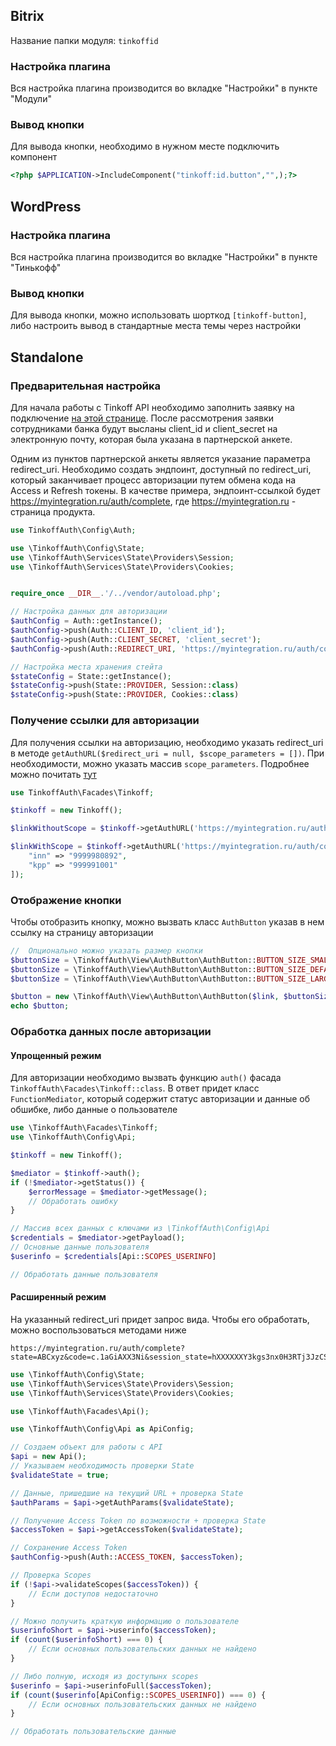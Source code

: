 ## Bitrix
Название папки модуля: `tinkoffid`
### Настройка плагина

Вся настройка плагина производится во вкладке "Настройки" в пункте "Модули" 

### Вывод кнопки

Для вывода кнопки, необходимо в нужном месте подключить компонент
```php
<?php $APPLICATION->IncludeComponent("tinkoff:id.button","",);?>
```

## WordPress

### Настройка плагина

Вся настройка плагина производится во вкладке "Настройки" в пункте "Тинькофф"

### Вывод кнопки

Для вывода кнопки, можно использовать шорткод `[tinkoff-button]`, либо настроить вывод в стандартные места темы через настройки

## Standalone

### Предварительная настройка

Для начала работы с Tinkoff API необходимо заполнить заявку на
подключение [на этой странице](https://www.tinkoff.ru/business/open-api/).
После рассмотрения заявки сотрудниками банка будут высланы client_id и client_secret на электронную почту,
которая была указана в партнерской анкете.

Одним из пунктов партнерской анкеты является указание параметра redirect_uri.
Необходимо создать эндпоинт, доступный по redirect_uri, который заканчивает процесс авторизации
путем обмена кода на Access и Refresh токены. В качестве примера, эндпоинт-ссылкой
будет https://myintegration.ru/auth/complete, где https://myintegration.ru - страница продукта.

```php
use TinkoffAuth\Config\Auth;

use \TinkoffAuth\Config\State;
use \TinkoffAuth\Services\State\Providers\Session;
use \TinkoffAuth\Services\State\Providers\Cookies;


require_once __DIR__.'/../vendor/autoload.php';

// Настройка данных для авторизации 
$authConfig = Auth::getInstance();
$authConfig->push(Auth::CLIENT_ID, 'client_id');
$authConfig->push(Auth::CLIENT_SECRET, 'client_secret');
$authConfig->push(Auth::REDIRECT_URI, 'https://myintegration.ru/auth/complete')

// Настройка места хранения стейта
$stateConfig = State::getInstance();
$stateConfig->push(State::PROVIDER, Session::class)
$stateConfig->push(State::PROVIDER, Cookies::class)
```

### Получение ссылки для авторизации

Для получения ссылки на авторизацию, необходимо указать redirect_uri в
методе `getAuthURL($redirect_uri = null, $scope_parameters = [])`.
При необходимости, можно указать массив `scope_parameters`. Подробнее можно
почитать [тут](https://business.tinkoff.ru/openapi/docs#section/Partnerskij-scenarij/Process-avtorizacii)

```php
use TinkoffAuth\Facades\Tinkoff;

$tinkoff = new Tinkoff();

$linkWithoutScope = $tinkoff->getAuthURL('https://myintegration.ru/auth/complete');

$linkWithScope = $tinkoff->getAuthURL('https://myintegration.ru/auth/complete', [
    "inn" => "9999980892", 
    "kpp" => "999991001" 
]);
```

### Отображение кнопки
Чтобы отобразить кнопку, можно вызвать класс `AuthButton` указав в нем ссылку на страницу авторизации

```php
//  Опционально можно указать размер кнопки
$buttonSize = \TinkoffAuth\View\AuthButton\AuthButton::BUTTON_SIZE_SMALL;
$buttonSize = \TinkoffAuth\View\AuthButton\AuthButton::BUTTON_SIZE_DEFAULT;
$buttonSize = \TinkoffAuth\View\AuthButton\AuthButton::BUTTON_SIZE_LARGE;

$button = new \TinkoffAuth\View\AuthButton\AuthButton($link, $buttonSize);
echo $button;
```

### Обработка данных после авторизации

#### Упрощенный режим

Для авторизации необходимо вызвать функцию `auth()` фасада `TinkoffAuth\Facades\Tinkoff::class`.
В ответ придет класс `FunctionMediator`, который содержит статус авторизации и данные об обшибке, либо данные о
пользователе

```php
use \TinkoffAuth\Facades\Tinkoff;
use \TinkoffAuth\Config\Api;

$tinkoff = new Tinkoff();

$mediator = $tinkoff->auth();
if (!$mediator->getStatus()) {
    $errorMessage = $mediator->getMessage();
    // Обработать ошибку
}

// Массив всех данных с ключами из \TinkoffAuth\Config\Api
$credentials = $mediator->getPayload();
// Основные данные пользователя
$userinfo = $credentials[Api::SCOPES_USERINFO]

// Обработать данные пользователя
```

#### Расширенный режим

На указанный redirect_uri придет запрос вида. Чтобы его обработать, можно воспользоваться методами ниже

```
https://myintegration.ru/auth/complete?state=ABCxyz&code=c.1aGiAXX3Ni&session_state=hXXXXXXY3kgs3nx0H3RTj3JzCSrdaqaDhU6lS8XXXXX.i4kl6dsEB1SQogzq0Nj0
```

```php
use \TinkoffAuth\Config\State;
use \TinkoffAuth\Services\State\Providers\Session;
use \TinkoffAuth\Services\State\Providers\Cookies;

use \TinkoffAuth\Facades\Api();

use \TinkoffAuth\Config\Api as ApiConfig;

// Создаем объект для работы с API
$api = new Api();
// Указываем необходимость проверки State
$validateState = true;

// Данные, пришедшие на текущий URL + проверка State
$authParams = $api->getAuthParams($validateState);

// Получение Access Token по возможности + проверка State
$accessToken = $api->getAccessToken($validateState);

// Сохранение Access Token
$authConfig->push(Auth::ACCESS_TOKEN, $accessToken);

// Проверка Scopes 
if (!$api->validateScopes($accessToken)) {
    // Если доступов недостаточно
}

// Можно получить краткую информацию о пользователе
$userinfoShort = $api->userinfo($accessToken);
if (count($userinfoShort) === 0) {
    // Если основных пользовательских данных не найдено
}

// Либо полную, исходя из доступынх scopes
$userinfo = $api->userinfoFull($accessToken);
if (count($userinfo[ApiConfig::SCOPES_USERINFO]) === 0) {
    // Если основных пользовательских данных не найдено
}

// Обработать пользовательские данные
```